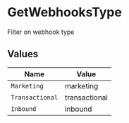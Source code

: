# GetWebhooksType

Filter on webhook type


## Values

| Name            | Value           |
| --------------- | --------------- |
| `Marketing`     | marketing       |
| `Transactional` | transactional   |
| `Inbound`       | inbound         |
